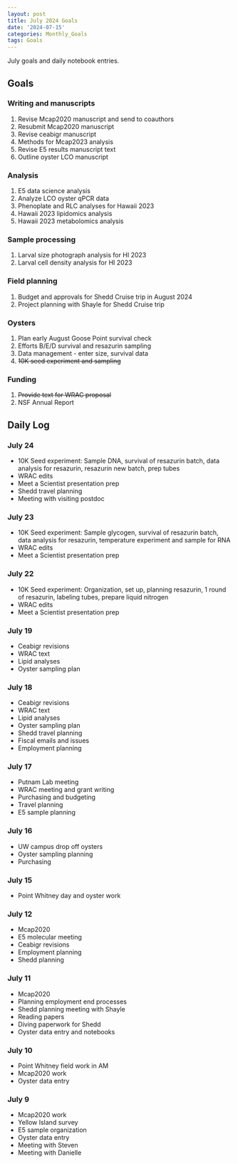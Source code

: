 ```yaml
---
layout: post
title: July 2024 Goals
date: '2024-07-15'
categories: Monthly_Goals
tags: Goals
---
```


July goals and daily notebook entries. 

## Goals  

### Writing and manuscripts 
              
1. Revise Mcap2020 manuscript and send to coauthors
2. Resubmit Mcap2020 manuscript
3. Revise ceabigr manuscript
4. Methods for Mcap2023 analysis
5. Revise E5 results manuscript text
6. Outline oyster LCO manuscript 

### Analysis

1. E5 data science analysis 
2. Analyze LCO oyster qPCR data
3. Phenoplate and RLC analyses for Hawaii 2023
4. Hawaii 2023 lipidomics analysis
5. Hawaii 2023 metabolomics analysis 

### Sample processing

1. Larval size photograph analysis for HI 2023 
2. Larval cell density analysis for HI 2023

### Field planning 

1. Budget and approvals for Shedd Cruise trip in August 2024
2. Project planning with Shayle for Shedd Cruise trip 

### Oysters 
 
1. Plan early August Goose Point survival check 
2. Efforts B/E/D survival and resazurin sampling 
3. Data management - enter size, survival data 
4. ~~10K seed experiment and sampling~~

### Funding 

1. ~~Provide text for WRAC proposal~~ 
2. NSF Annual Report

## **Daily Log**   

### July 24

- 10K Seed experiment: Sample DNA, survival of resazurin batch, data analysis for resazurin, resazurin new batch, prep tubes
- WRAC edits 
- Meet a Scientist presentation prep
- Shedd travel planning 
- Meeting with visiting postdoc

### July 23

- 10K Seed experiment: Sample glycogen, survival of resazurin batch, data analysis for resazurin, temperature experiment and sample for RNA
- WRAC edits 
- Meet a Scientist presentation prep

### July 22

- 10K Seed experiment: Organization, set up, planning resazurin, 1 round of resazurin, labeling tubes, prepare liquid nitrogen
- WRAC edits 
- Meet a Scientist presentation prep

### July 19

- Ceabigr revisions 
- WRAC text 
- Lipid analyses 
- Oyster sampling plan

### July 18

- Ceabigr revisions 
- WRAC text 
- Lipid analyses 
- Oyster sampling plan
- Shedd travel planning
- Fiscal emails and issues 
- Employment planning

### July 17

- Putnam Lab meeting 
- WRAC meeting and grant writing 
- Purchasing and budgeting 
- Travel planning 
- E5 sample planning 

### July 16

- UW campus drop off oysters 
- Oyster sampling planning 
- Purchasing 
 
### July 15

- Point Whitney day and oyster work  

### July 12

- Mcap2020
- E5 molecular meeting
- Ceabigr revisions 
- Employment planning 
- Shedd planning 

### July 11

- Mcap2020
- Planning employment end processes
- Shedd planning meeting with Shayle
- Reading papers
- Diving paperwork for Shedd
- Oyster data entry and notebooks

### July 10

- Point Whitney field work in AM
- Mcap2020 work 
- Oyster data entry

### July 9

- Mcap2020 work
- Yellow Island survey
- E5 sample organization 
- Oyster data entry 
- Meeting with Steven
- Meeting with Danielle